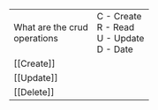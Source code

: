 
|                                 |                                                   |
| ------------------------------- | ------------------------------------------------- |
| What are the crud<br>operations | C - Create<br>R - Read <br>U - Update<br>D - Date |
| [[Create]]                      |                                                   |
| [[Update]]                      |                                                   |
| [[Delete]]                      |                                                   |

